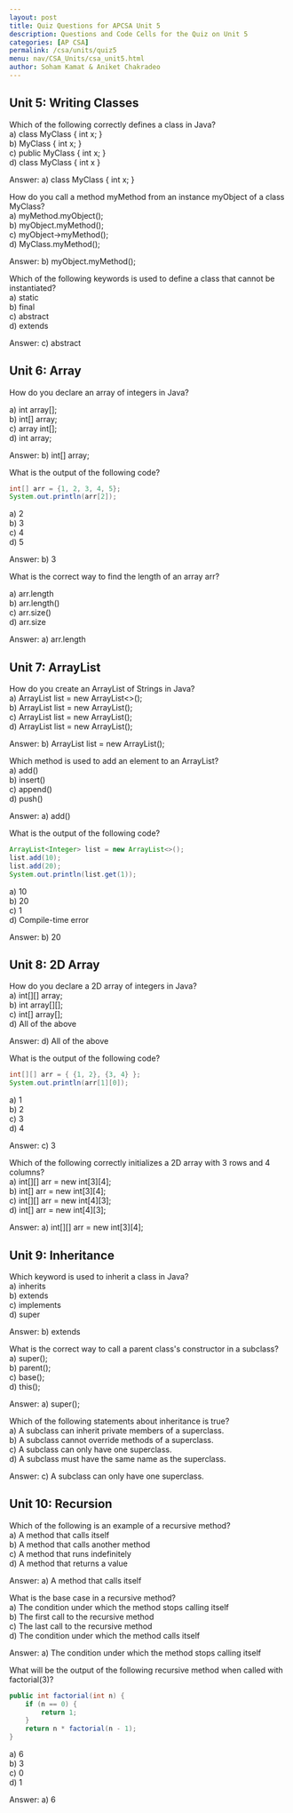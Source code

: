 ```yaml
---
layout: post
title: Quiz Questions for APCSA Unit 5
description: Questions and Code Cells for the Quiz on Unit 5
categories: [AP CSA]
permalink: /csa/units/quiz5
menu: nav/CSA_Units/csa_unit5.html
author: Soham Kamat & Aniket Chakradeo
---
```


## Unit 5: Writing Classes

Which of the following correctly defines a class in Java?<br>
a) class MyClass { int x; }<br>
b) MyClass { int x; }<br>
c) public MyClass { int x; }<br>
d) class MyClass { int x }

Answer: a) class MyClass { int x; }

How do you call a method myMethod from an instance myObject of a class MyClass?<br>
a) myMethod.myObject();<br>
b) myObject.myMethod();<br>
c) myObject->myMethod();<br>
d) MyClass.myMethod();

Answer: b) myObject.myMethod();

Which of the following keywords is used to define a class that cannot be instantiated?<br>
a) static<br>
b) final<br>
c) abstract<br>
d) extends

Answer: c) abstract


## Unit 6: Array
How do you declare an array of integers in Java?<br>

a) int array[];<br>
b) int[] array;<br>
c) array int[];<br>
d) int array;

Answer: b) int[] array;

What is the output of the following code?
```java
int[] arr = {1, 2, 3, 4, 5};
System.out.println(arr[2]);
```
a) 2<br>
b) 3<br>
c) 4<br>
d) 5

Answer: b) 3

What is the correct way to find the length of an array arr?<br>

a) arr.length<br>
b) arr.length()<br>
c) arr.size()<br>
d) arr.size

Answer: a) arr.length


## Unit 7: ArrayList
How do you create an ArrayList of Strings in Java?<br>
a) ArrayList<String> list = new ArrayList<>();<br>
b) ArrayList<String> list = new ArrayList<String>();<br>
c) ArrayList<String> list = new ArrayList();<br>
d) ArrayList list = new ArrayList<String>();

Answer: b) ArrayList<String> list = new ArrayList<String>();

Which method is used to add an element to an ArrayList?<br>
a) add()<br>
b) insert()<br>
c) append()<br>
d) push()

Answer: a) add()

What is the output of the following code?
```java
ArrayList<Integer> list = new ArrayList<>();
list.add(10);
list.add(20);
System.out.println(list.get(1));
```
a) 10<br>
b) 20<br>
c) 1<br>
d) Compile-time error

Answer: b) 20


## Unit 8: 2D Array

How do you declare a 2D array of integers in Java?<br>
a) int[][] array;<br>
b) int array[][];<br>
c) int[] array[];<br>
d) All of the above

Answer: d) All of the above

What is the output of the following code?
```java
int[][] arr = { {1, 2}, {3, 4} };
System.out.println(arr[1][0]);
```
a) 1<br>
b) 2<br>
c) 3<br>
d) 4

Answer: c) 3

Which of the following correctly initializes a 2D array with 3 rows and 4 columns?<br>
a) int[][] arr = new int[3][4];<br>
b) int[] arr = new int[3][4];<br>
c) int[][] arr = new int[4][3];<br>
d) int[] arr = new int[4][3];

Answer: a) int[][] arr = new int[3][4];

## Unit 9: Inheritance
Which keyword is used to inherit a class in Java?<br>
a) inherits<br>
b) extends<br>
c) implements<br>
d) super

Answer: b) extends

What is the correct way to call a parent class's constructor in a subclass?<br>
a) super();<br>
b) parent();<br>
c) base();<br>
d) this();

Answer: a) super();

Which of the following statements about inheritance is true?<br>
a) A subclass can inherit private members of a superclass.<br>
b) A subclass cannot override methods of a superclass.<br>
c) A subclass can only have one superclass.<br>
d) A subclass must have the same name as the superclass.

Answer: c) A subclass can only have one superclass.

## Unit 10: Recursion

Which of the following is an example of a recursive method?<br>
a) A method that calls itself<br>
b) A method that calls another method<br>
c) A method that runs indefinitely<br>
d) A method that returns a value

Answer: a) A method that calls itself

What is the base case in a recursive method?<br>
a) The condition under which the method stops calling itself<br>
b) The first call to the recursive method<br>
c) The last call to the recursive method<br>
d) The condition under which the method calls itself

Answer: a) The condition under which the method stops calling itself

What will be the output of the following recursive method when called with factorial(3)?
```java
public int factorial(int n) {
    if (n == 0) {
        return 1;
    }
    return n * factorial(n - 1);
}
```
a) 6<br>
b) 3<br>
c) 0<br>
d) 1

Answer: a) 6
